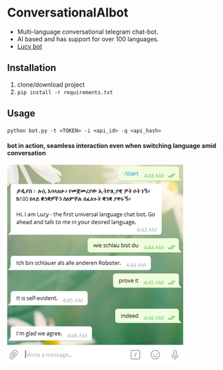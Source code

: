 # ConversationalAIbot
- Multi-language conversational telegram chat-bot. 
- AI based and has support for over 100 languages.
- [Lucy bot](https://t.me/aiconvbot)

## Installation
1. clone/download project 
2. `pip install -r requirements.txt`

## Usage
`python bot.py -t <TOKEN> -i <api_id> -q <api_hash>`

#### bot in action, seamless interaction even when switching language amid conversation


![interface](Capture.PNG)








